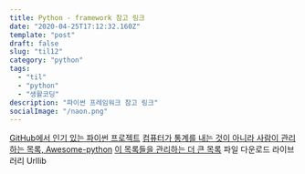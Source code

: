 ```yaml
---
title: Python - framework 참고 링크
date: "2020-04-25T17:12:32.160Z"
template: "post"
draft: false
slug: "til12"
category: "python"
tags:
  - "til"
  - "python"
  - "생활코딩"
description: "파이썬 프레임워크 참고 링크"
socialImage: "/naon.png"
---
```


[GitHub에서 인기 있는 파이썬 프로젝트](https://github.com/trending/python)
[컴퓨터가 통계를 내는 것이 아니라 사람이 관리하는 목록, Awesome-python](https://github.com/vinta/awesome-python)
[이 목록들을 관리하는 더 큰 목록](https://github.com/sindresorhus/awesome)
파일 다운로드 라이브러리 Urllib